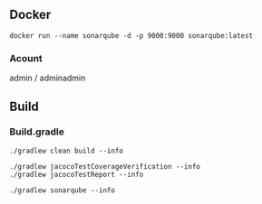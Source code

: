 ## Docker 

```
docker run --name sonarqube -d -p 9000:9000 sonarqube:latest
```

### Acount

admin / adminadmin

## Build 

### Build.gradle

```
./gradlew clean build --info

./gradlew jacocoTestCoverageVerification --info
./gradlew jacocoTestReport --info

./gradlew sonarqube --info

```
